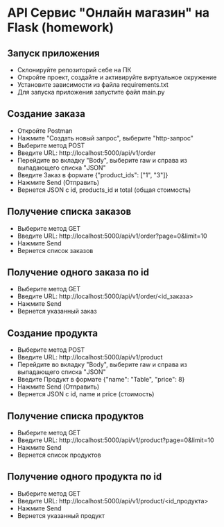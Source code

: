 # API Сервис "Онлайн магазин" на Flask (homework)

Запуск приложения
-
- Склонируйте репозиторий себе на ПК
- Откройте проект, создайте и активируйте виртуальное окружение
- Установите зависимости из файла requirements.txt
- Для запуска приложения запустите файл main.py

Создание заказа
-
- Откройте Postman
- Нажмите "Создать новый запрос", выберите "http-запрос"
- Выберите метод POST
- Введите URL: http://localhost:5000/api/v1/order
- Перейдите во вкладку "Body", выберите raw и справа из выпадающего списка "JSON"
- Введите Заказ в формате {"product_ids": ["1", "3"]}
- Нажмите Send (Отправить)
- Вернется JSON c id, products_id и total (общая стоимость)


Получение списка заказов
-
- Выберите метод GET
- Введите URL: http://localhost:5000/api/v1/order?page=0&limit=10
- Нажмите Send
- Вернется список заказов

Получение одного заказа по id
- 
- Выберите метод GET
- Введите URL: http://localhost:5000/api/v1/order/<id_заказа>
- Нажмите Send
- Вернется указанный заказ

Создание продукта
-
- Выберите метод POST
- Введите URL: http://localhost:5000/api/v1/product
- Перейдите во вкладку "Body", выберите raw и справа из выпадающего списка "JSON"
- Введите Продукт в формате {"name": "Table", "price": 8}
- Нажмите Send (Отправить)
- Вернется JSON c id, name и price (стоимость)


Получение списка продуктов
-
- Выберите метод GET
- Введите URL: http://localhost:5000/api/v1/product?page=0&limit=10
- Нажмите Send
- Вернется список продуктов

Получение одного продукта по id
- 
- Выберите метод GET
- Введите URL: http://localhost:5000/api/v1/product/<id_продукта>
- Нажмите Send
- Вернется указанный продукт
